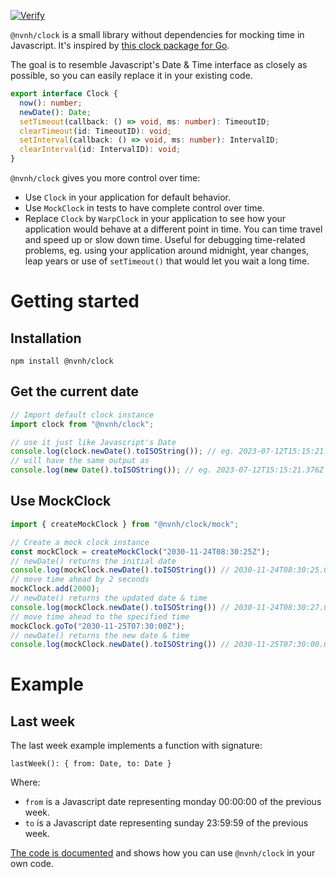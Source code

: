 [![Verify](https://github.com/Nivani/clock/actions/workflows/verify.yml/badge.svg)](https://github.com/Nivani/clock/actions/workflows/verify.yml)

`@nvnh/clock` is a small library without dependencies for mocking time in Javascript. It's inspired by [this clock package for Go](https://pkg.go.dev/github.com/facebookgo/clock).

The goal is to resemble Javascript's Date & Time interface as closely as possible, so you can easily replace it in your existing code. 

```Typescript
export interface Clock {
  now(): number;
  newDate(): Date;
  setTimeout(callback: () => void, ms: number): TimeoutID;
  clearTimeout(id: TimeoutID): void;
  setInterval(callback: () => void, ms: number): IntervalID;
  clearInterval(id: IntervalID): void;
}
```

`@nvnh/clock` gives you more control over time:

* Use `Clock` in your application for default behavior.
* Use `MockClock` in tests to have complete control over time.
* Replace `Clock` by `WarpClock` in your application to see how your application would behave at a different point in time. You can time travel and speed up or slow down time. Useful for debugging time-related problems, eg. using your application around midnight, year changes, leap years or use of `setTimeout()` that would let you wait a long time.

# Getting started

## Installation

`npm install @nvnh/clock`

## Get the current date

```Javascript
// Import default clock instance
import clock from "@nvnh/clock";

// use it just like Javascript's Date
console.log(clock.newDate().toISOString()); // eg. 2023-07-12T15:15:21.376Z
// will have the same output as
console.log(new Date().toISOString()); // eg. 2023-07-12T15:15:21.376Z
```

## Use MockClock

```Javascript
import { createMockClock } from "@nvnh/clock/mock";

// Create a mock clock instance
const mockClock = createMockClock("2030-11-24T08:30:25Z");
// newDate() returns the initial date
console.log(mockClock.newDate().toISOString()) // 2030-11-24T08:30:25.000Z
// move time ahead by 2 seconds
mockClock.add(2000);
// newDate() returns the updated date & time
console.log(mockClock.newDate().toISOString()) // 2030-11-24T08:30:27.000Z
// move time ahead to the specified time
mockClock.goTo("2030-11-25T07:30:00Z");
// newDate() returns the new date & time
console.log(mockClock.newDate().toISOString()) // 2030-11-25T07:30:00.000Z
```

# Example

## Last week

The last week example implements a function with signature:

`lastWeek(): { from: Date, to: Date }`

Where:
* `from` is a Javascript date representing monday 00:00:00 of the previous week.
* `to` is a Javascript date representing sunday 23:59:59 of the previous week.

[The code is documented](./examples/last-week/last-week.js) and shows how you can use `@nvnh/clock` in your own code.
